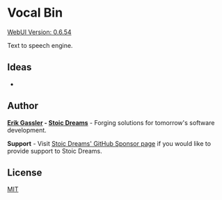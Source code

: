 # Vocal Bin

[WebUI Version: 0.6.54](https://github.com/StoicDreams/RustWebUI)

Text to speech engine.

## Ideas

*

## Author

**[Erik Gassler](https://www.erikgassler.com) - [Stoic Dreams](https://www.stoicdreams.com)** - Forging solutions for tomorrow's software development.

**Support** - Visit [Stoic Dreams' GitHub Sponsor page](https://github.com/sponsors/StoicDreams) if you would like to provide support to Stoic Dreams.

## License

[MIT](LICENSE)
